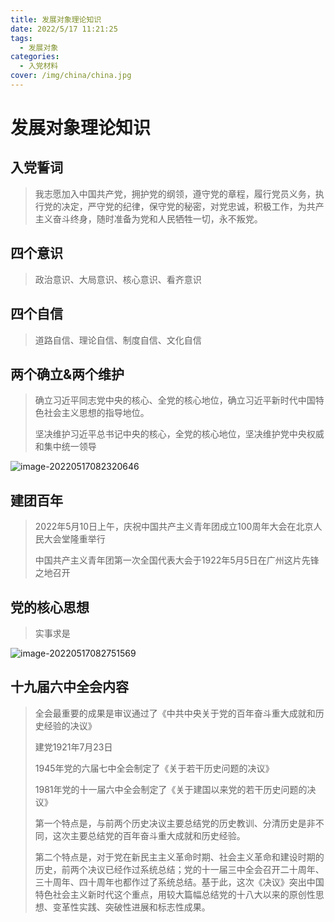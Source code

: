```yaml
---
title: 发展对象理论知识
date: 2022/5/17 11:21:25
tags:
  - 发展对象
categories:
  - 入党材料
cover: /img/china/china.jpg
---
```




# 发展对象理论知识

## 入党誓词

> 我志愿加入中国共产党，拥护党的纲领，遵守党的章程，履行党员义务，执行党的决定，严守党的纪律，保守党的秘密，对党忠诚，积极工作，为共产主义奋斗终身，随时准备为党和人民牺牲一切，永不叛党。

## 四个意识

> 政治意识、大局意识、核心意识、看齐意识

## 四个自信

> 道路自信、理论自信、制度自信、文化自信

## 两个确立&两个维护

> 确立习近平同志党中央的核心、全党的核心地位，确立习近平新时代中国特色社会主义思想的指导地位。
>
> 坚决维护习近平总书记中央的核心，全党的核心地位，坚决维护党中央权威和集中统一领导

![image-20220517082320646](/img/image-20220517082320646.png)

## 建团百年

> 2022年5月10日上午，庆祝中国共产主义青年团成立100周年大会在北京人民大会堂隆重举行
>
> 中国共产主义青年团第一次全国代表大会于1922年5月5日在广州这片先锋之地召开

## 党的核心思想

> 实事求是

![image-20220517082751569](/img/image-20220517082751569.png)

## 十九届六中全会内容

> 全会最重要的成果是审议通过了《中共中央关于党的百年奋斗重大成就和历史经验的决议》
>
> 建党1921年7月23日
>
> 1945年党的六届七中全会制定了《关于若干历史问题的决议》
>
> 1981年党的十一届六中全会制定了《关于建国以来党的若干历史问题的决议》
>
> 第一个特点是，与前两个历史决议主要总结党的历史教训、分清历史是非不同，这次主要总结党的百年奋斗重大成就和历史经验。
>
> 第二个特点是，对于党在新民主主义革命时期、社会主义革命和建设时期的历史，前两个决议已经作过系统总结；党的十一届三中全会召开二十周年、三十周年、四十周年也都作过了系统总结。基于此，这次《决议》突出中国特色社会主义新时代这个重点，用较大篇幅总结党的十八大以来的原创性思想、变革性实践、突破性进展和标志性成果。